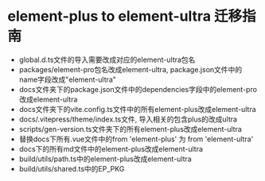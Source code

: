 # element-plus to element-ultra 迁移指南


- global.d.ts文件的导入需要改成对应的element-ultra包名
- packages/element-pro包名改成element-ultra, package.json文件中的name字段改成"element-ultra"
- docs文件夹下的package.json文件中的dependencies字段中的element-pro改成element-ultra
- docs文件夹下的vite.config.ts文件中的所有element-plus改成element-ultra
- docs/.vitepress/theme/index.ts文件, 导入相关的包含plus的改成ultra
- scripts/gen-version.ts文件夹下的所有element-plus改成element-ultra
- 替换docs下所有.vue文件中的from 'element-plus' 为 from 'element-ultra'
- docs下的所有md文件中的element-plus改成element-ultra
- build/utils/path.ts中的element-plus改成element-ultra
- build/utils/shared.ts中的EP_PKG
